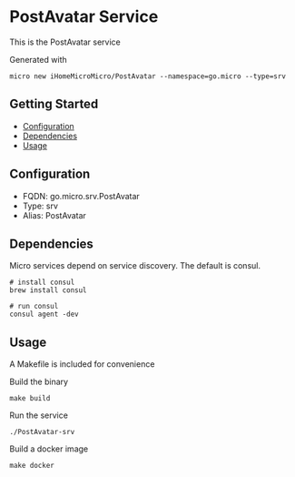 # PostAvatar Service

This is the PostAvatar service

Generated with

```
micro new iHomeMicroMicro/PostAvatar --namespace=go.micro --type=srv
```

## Getting Started

- [Configuration](#configuration)
- [Dependencies](#dependencies)
- [Usage](#usage)

## Configuration

- FQDN: go.micro.srv.PostAvatar
- Type: srv
- Alias: PostAvatar

## Dependencies

Micro services depend on service discovery. The default is consul.

```
# install consul
brew install consul

# run consul
consul agent -dev
```

## Usage

A Makefile is included for convenience

Build the binary

```
make build
```

Run the service
```
./PostAvatar-srv
```

Build a docker image
```
make docker
```